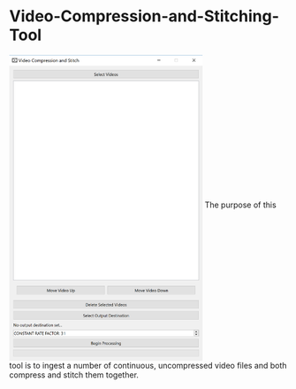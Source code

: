 # Video-Compression-and-Stitching-Tool

<img align="middle" src="https://github.com/SamHL/Video-Compression-and-Stitching-Tool/blob/main/VideoCompressionandStitchingTool.PNG" width="350">
 The purpose of this tool is to ingest a number of continuous, uncompressed video files and both compress and stitch them together. 
